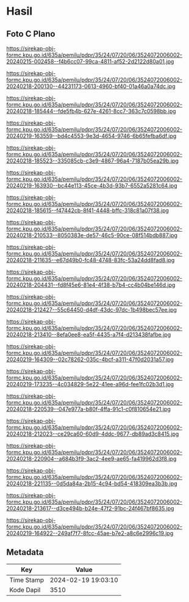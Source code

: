 # Hasil

## Foto C Plano

https://sirekap-obj-formc.kpu.go.id/635a/pemilu/pdpr/35/24/07/20/06/3524072006002-20240215-002458--f4b6cc07-99ca-4811-af52-2d2122d80a01.jpg

https://sirekap-obj-formc.kpu.go.id/635a/pemilu/pdpr/35/24/07/20/06/3524072006002-20240218-200130--44231173-0613-4960-bf40-01a46a0a74dc.jpg

https://sirekap-obj-formc.kpu.go.id/635a/pemilu/pdpr/35/24/07/20/06/3524072006002-20240218-185444--fde5fb4b-627e-4261-8cc7-363c7c0598bb.jpg

https://sirekap-obj-formc.kpu.go.id/635a/pemilu/pdpr/35/24/07/20/06/3524072006002-20240219-163559--bd4c4553-9e3d-4654-9746-6b65fefba6df.jpg

https://sirekap-obj-formc.kpu.go.id/635a/pemilu/pdpr/35/24/07/20/06/3524072006002-20240218-185523--335085cb-c3e9-4867-96a4-7187b05ea29b.jpg

https://sirekap-obj-formc.kpu.go.id/635a/pemilu/pdpr/35/24/07/20/06/3524072006002-20240219-163930--bc44e113-45ce-4b3d-93b7-6552a5281c64.jpg

https://sirekap-obj-formc.kpu.go.id/635a/pemilu/pdpr/35/24/07/20/06/3524072006002-20240218-185615--f47442cb-8f41-4448-bffc-318c81a07f38.jpg

https://sirekap-obj-formc.kpu.go.id/635a/pemilu/pdpr/35/24/07/20/06/3524072006002-20240218-210533--8050383e-de57-46c5-90ce-08f514bdb887.jpg

https://sirekap-obj-formc.kpu.go.id/635a/pemilu/pdpr/35/24/07/20/06/3524072006002-20240218-211635--e67d49b0-fc48-4748-83fc-53a24dd8fad8.jpg

https://sirekap-obj-formc.kpu.go.id/635a/pemilu/pdpr/35/24/07/20/06/3524072006002-20240218-204431--fd8f45e6-81e4-4f38-b7b4-cc4b04be146d.jpg

https://sirekap-obj-formc.kpu.go.id/635a/pemilu/pdpr/35/24/07/20/06/3524072006002-20240218-212427--55c64450-d4df-43dc-97dc-1b498bec57ee.jpg

https://sirekap-obj-formc.kpu.go.id/635a/pemilu/pdpr/35/24/07/20/06/3524072006002-20240218-213410--8efa0ee8-ea5f-4435-a7f4-d213438fafbe.jpg

https://sirekap-obj-formc.kpu.go.id/635a/pemilu/pdpr/35/24/07/20/06/3524072006002-20240219-164309--02c78262-035c-4bcf-a311-47f0d2031a57.jpg

https://sirekap-obj-formc.kpu.go.id/635a/pemilu/pdpr/35/24/07/20/06/3524072006002-20240219-173235--4c034829-5e22-41ee-a96d-fee1fc02b3d1.jpg

https://sirekap-obj-formc.kpu.go.id/635a/pemilu/pdpr/35/24/07/20/06/3524072006002-20240218-220539--047e977a-b80f-4ffa-91c1-c0f810654e21.jpg

https://sirekap-obj-formc.kpu.go.id/635a/pemilu/pdpr/35/24/07/20/06/3524072006002-20240218-212023--ce29ca60-60d9-4ddc-9677-db89ad3c8415.jpg

https://sirekap-obj-formc.kpu.go.id/635a/pemilu/pdpr/35/24/07/20/06/3524072006002-20240218-220904--a684b3f9-3ac2-4ee9-ae65-fa419962d3f8.jpg

https://sirekap-obj-formc.kpu.go.id/635a/pemilu/pdpr/35/24/07/20/06/3524072006002-20240218-221135--0d5da84a-2b15-4c94-bd54-418309ea3b3b.jpg

https://sirekap-obj-formc.kpu.go.id/635a/pemilu/pdpr/35/24/07/20/06/3524072006002-20240218-213617--d3ce494b-b24e-47f2-91bc-24f467bf8635.jpg

https://sirekap-obj-formc.kpu.go.id/635a/pemilu/pdpr/35/24/07/20/06/3524072006002-20240219-164922--249af7f7-8fcc-45ae-b7e2-a8c6e2996c19.jpg


## Metadata

| Key        | Value               |
| ---------- | ------------------- |
| Time Stamp | 2024-02-19 19:03:10 |
| Kode Dapil | 3510                |



